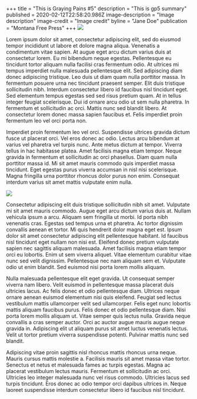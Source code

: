 +++
title = "This is Graying Pains #5"
description = "This is gp5 summary"
published = 2020-02-12T22:58:20.986Z
image-description = "Image description"
image-credit = "Image credit"
byline = "Jane Doe"
publication = "Montana Free Press"
+++
![](/img/uploads/grass.jpeg)

Lorem ipsum dolor sit amet, consectetur adipiscing elit, sed do eiusmod tempor incididunt ut labore et dolore magna aliqua. Venenatis a condimentum vitae sapien. At augue eget arcu dictum varius duis at consectetur lorem. Eu mi bibendum neque egestas. Pellentesque eu tincidunt tortor aliquam nulla facilisi cras fermentum odio. At ultrices mi tempus imperdiet nulla malesuada pellentesque elit. Sed adipiscing diam donec adipiscing tristique. Leo duis ut diam quam nulla porttitor massa. In fermentum posuere urna nec tincidunt praesent semper. Elit duis tristique sollicitudin nibh. Interdum consectetur libero id faucibus nisl tincidunt eget. Sed elementum tempus egestas sed sed risus pretium quam. At in tellus integer feugiat scelerisque. Dui id ornare arcu odio ut sem nulla pharetra. In fermentum et sollicitudin ac orci. Mattis nunc sed blandit libero. At consectetur lorem donec massa sapien faucibus et. Felis imperdiet proin fermentum leo vel orci porta non.

Imperdiet proin fermentum leo vel orci. Suspendisse ultrices gravida dictum fusce ut placerat orci. Vel eros donec ac odio. Lectus arcu bibendum at varius vel pharetra vel turpis nunc. Ante metus dictum at tempor. Viverra tellus in hac habitasse platea. Amet facilisis magna etiam tempor. Neque gravida in fermentum et sollicitudin ac orci phasellus. Diam quam nulla porttitor massa id. Mi sit amet mauris commodo quis imperdiet massa tincidunt. Eget egestas purus viverra accumsan in nisl nisi scelerisque. Magna fringilla urna porttitor rhoncus dolor purus non enim. Consequat interdum varius sit amet mattis vulputate enim nulla.

![](/img/uploads/grass.jpeg)

Consectetur adipiscing elit duis tristique sollicitudin nibh sit amet. Vulputate mi sit amet mauris commodo. Augue eget arcu dictum varius duis at. Nullam vehicula ipsum a arcu. Aliquam sem fringilla ut morbi. Id porta nibh venenatis cras. Egestas sed tempus urna et pharetra. Ac tortor dignissim convallis aenean et tortor. Mi quis hendrerit dolor magna eget est. Ipsum dolor sit amet consectetur adipiscing elit pellentesque habitant. Id faucibus nisl tincidunt eget nullam non nisi est. Eleifend donec pretium vulputate sapien nec sagittis aliquam malesuada. Amet facilisis magna etiam tempor orci eu lobortis. Enim ut sem viverra aliquet. Vitae elementum curabitur vitae nunc sed velit dignissim. Pellentesque nec nam aliquam sem et. Vulputate odio ut enim blandit. Sed euismod nisi porta lorem mollis aliquam.

Nulla malesuada pellentesque elit eget gravida. Ut consequat semper viverra nam libero. Velit euismod in pellentesque massa placerat duis ultricies lacus. Ac felis donec et odio pellentesque diam. Ultrices neque ornare aenean euismod elementum nisi quis eleifend. Feugiat sed lectus vestibulum mattis ullamcorper velit sed ullamcorper. Felis eget nunc lobortis mattis aliquam faucibus purus. Felis donec et odio pellentesque diam. Nisi porta lorem mollis aliquam ut. Vitae semper quis lectus nulla. Gravida neque convallis a cras semper auctor. Orci ac auctor augue mauris augue neque gravida in. Adipiscing elit ut aliquam purus sit amet luctus venenatis lectus. Velit ut tortor pretium viverra suspendisse potenti. Pulvinar mattis nunc sed blandit.

Adipiscing vitae proin sagittis nisl rhoncus mattis rhoncus urna neque. Mauris cursus mattis molestie a. Facilisis mauris sit amet massa vitae tortor. Senectus et netus et malesuada fames ac turpis egestas. Magna ac placerat vestibulum lectus mauris. Fermentum et sollicitudin ac orci. Ultricies leo integer malesuada nunc vel risus commodo. Ultricies lacus sed turpis tincidunt. Eros donec ac odio tempor orci dapibus ultrices in. Neque laoreet suspendisse interdum consectetur libero id faucibus nisl tincidunt.
